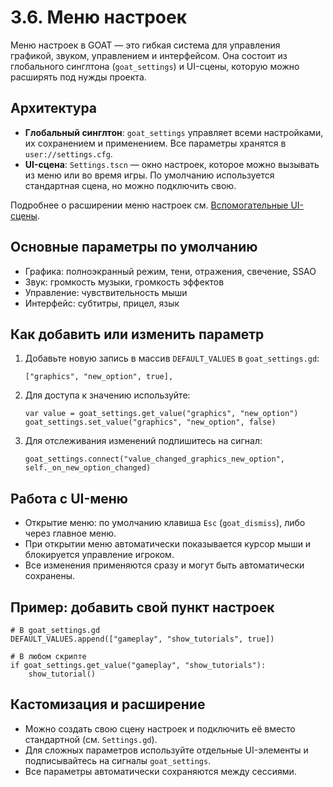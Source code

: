 # 3.6. Меню настроек

Меню настроек в GOAT — это гибкая система для управления графикой, звуком, управлением и интерфейсом. Она состоит из глобального синглтона (`goat_settings`) и UI-сцены, которую можно расширять под нужды проекта.

## Архитектура

- **Глобальный синглтон**: `goat_settings` управляет всеми настройками, их сохранением и применением. Все параметры хранятся в `user://settings.cfg`.
- **UI-сцена**: `Settings.tscn` — окно настроек, которое можно вызывать из меню или во время игры. По умолчанию используется стандартная сцена, но можно подключить свою.

Подробнее о расширении меню настроек см. [Вспомогательные UI-сцены](./helper_scenes.md#settings).

## Основные параметры по умолчанию

- Графика: полноэкранный режим, тени, отражения, свечение, SSAO
- Звук: громкость музыки, громкость эффектов
- Управление: чувствительность мыши
- Интерфейс: субтитры, прицел, язык

## Как добавить или изменить параметр

1. Добавьте новую запись в массив `DEFAULT_VALUES` в `goat_settings.gd`:
    ```gdscript
    ["graphics", "new_option", true],
    ```
2. Для доступа к значению используйте:
    ```gdscript
    var value = goat_settings.get_value("graphics", "new_option")
    goat_settings.set_value("graphics", "new_option", false)
    ```
3. Для отслеживания изменений подпишитесь на сигнал:
    ```gdscript
    goat_settings.connect("value_changed_graphics_new_option", self._on_new_option_changed)
    ```

## Работа с UI-меню

- Открытие меню: по умолчанию клавиша `Esc` (`goat_dismiss`), либо через главное меню.
- При открытии меню автоматически показывается курсор мыши и блокируется управление игроком.
- Все изменения применяются сразу и могут быть автоматически сохранены.

## Пример: добавить свой пункт настроек

```gdscript
# В goat_settings.gd
DEFAULT_VALUES.append(["gameplay", "show_tutorials", true])

# В любом скрипте
if goat_settings.get_value("gameplay", "show_tutorials"):
    show_tutorial()
```

## Кастомизация и расширение

- Можно создать свою сцену настроек и подключить её вместо стандартной (см. `Settings.gd`).
- Для сложных параметров используйте отдельные UI-элементы и подписывайтесь на сигналы `goat_settings`.
- Все параметры автоматически сохраняются между сессиями.

